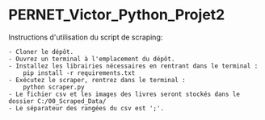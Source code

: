 # PERNET_Victor_Python_Projet2
Instructions d'utilisation du script de scraping:
    
    - Cloner le dépôt.
    - Ouvrez un terminal à l'emplacement du dépôt.
    - Installez les librairies nécessaires en rentrant dans le terminal :
        pip install -r requirements.txt
    - Exécutez le scraper, rentrez dans le terminal :
        python scraper.py
    - Le fichier csv et les images des livres seront stockés dans le dossier C:/00_Scraped_Data/
    - Le séparateur des rangées du csv est ';'.
